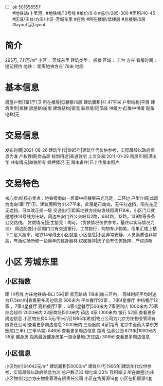 - [ ] ok [501656557](https://bj.5i5j.com/ershoufang/501656557.html)  
 #地铁站/十里河 ,  #地铁线/10号线
#单价/6-8 #总价/285-300 #面积/40-45   #区域/丰台/方庄/小区-芳城东里 #在售 #所在楼层/低楼层 #总楼层/6层 #layout 
![layout](http://image2a.5i5j.com/bdir/layout/332276.jpg_P5.jpg) 
# 简介 
 295万,  7.11万/m² 
小区： 芳城东里
建筑类型： 板楼
区域： 丰台 方庄
看房时间： 提前预约
地铁： 距离地铁方庄178米 地图
# 基本信息 
 房屋户型|1室1厅1卫
所在楼层|低楼层/6层
建筑面积|41.47平米
户型结构|平层
建筑类型|板楼
房屋朝向|南
建筑结构|钢混
装修情况|简装
供暖方式|集中供暖
配备电梯|无
# 交易信息 
 发布时间|2021-08-26
建筑年代|1995年|建筑年代仅供参考，实际房龄以政府信息为准
产权性质|商品房
规划用途|普通住宅
上次交易|2011-01-28
购房年限|满五年
共有情况|单独所有
抵押情况|无
房本备件|已上传房本照片
# 交易特色 
 核心卖点|核心卖点：地铁旁南向一居室中间楼层采光充足，二环边
户型介绍|此房为南向1室1厅1卫，建筑面积为41.47平米，此房是正南向，无任何遮挡，阳光充足无遮挡，可以改正规一居
交通出行|距离地铁方庄站直线距离178米，小区门口就是地铁14号线方庄站，周边左安门外公交站122路，684路，12路，139路等多条公交路线。
贷款情况|业主接受：均可。（贷款情况仅供参考，最终以实际情况为准）
周边配套|小区周门口有交通银行，工商银行，购物有小物美，佳果汇楼上楼下二层大超市，地铁14号线出小区就是
小区信息|小区非常安静，人员素质也非常高，有活动场所和一些简单的建身器材
权属抵押|房子没有任何抵押，产权清晰
# 小区 芳城东里
## 小区指数 
 距 14号线 方庄地铁站-B口 5米|距 紫芳路站 118米|南三环内， 高峰时间平均时速为17.5km/h|查看更多周边信息
500米内 平价餐厅93家 ，7家4星餐厅
中档餐厅12家 ，7家4星餐厅
高档餐厅7家 ，6家4星餐厅|500米内 7家便利店
1000米内 75家综合超市
2000米内 23家商场|500米内 药店 4家
1000米内 银行 52家|查看更多周边信息
小区物业费0.5元/平米/月|1995年建成|物业公司为北京方庄物业管理有限责任公司|查看更多周边信息
2000米内 三级医院 4家|距离 北京中医药大学东方医院(三甲) (三甲/A类) 846米|查看更多周边信息
距离 弘善公园 673米|1000米内 35家 健身房
距离最近健身房第一游泳基地(方庄店) 308米|查看更多周边信息
## 小区信息 
 小区均价|64042元/m²
建筑面积|50000m²
建筑年代|1995年|建筑年代仅供参考，实际房龄以政府信息为准
总户数|733
绿化率|33%
容积率|2
所在商圈|方庄
小区物业|北京方庄物业管理有限责任公司
小区在售房源16套
小区在租房源4套
